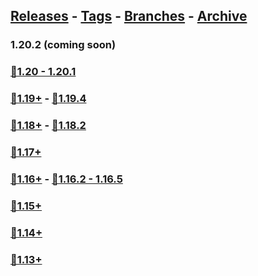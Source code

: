 ## [Releases](https://github.com/InfamousMusicify/Thermodynamic/releases/) - [Tags](https://github.com/InfamousMusicify/Thermodynamic/tags/) - [Branches](https://github.com/InfamousMusicify/Thermodynamic/branches) - [Archive](https://github.com/InfamousMusicify/Thermodynamic/releases/tag/Archive)     

### 1.20.2 (coming soon)
### [🔗1.20 - 1.20.1](https://github.com/InfamousMusicify/Thermodynamic/releases/download/1.20/Thermodynamic_V2.6.1-1.20.zip)      

### [🔗1.19+](https://github.com/InfamousMusicify/Thermodynamic/releases/download/1.19/Thermodynamic_V2.6.1-1.19.zip) - [🔗1.19.4](https://github.com/InfamousMusicify/Thermodynamic/releases/download/1.19.4/Thermodynamic_V2.6.1-1.19.4.zip)   

### [🔗1.18+](https://github.com/InfamousMusicify/Thermodynamic/releases/download/1.18/Thermodynamic_V2.6.1-1.18.zip) - [🔗1.18.2](https://github.com/InfamousMusicify/Thermodynamic/releases/download/1.18.2/Thermodynamic_V2.6.1-1.18.2.zip)    

### [🔗1.17+](https://github.com/InfamousMusicify/Thermodynamic/releases/download/1.17/Thermodynamic_V2.6.1-1.17.zip)   

### [🔗1.16+](https://github.com/InfamousMusicify/Thermodynamic/releases/download/1.15%E2%80%931.16.1/Thermodynamic_V2.6.1-1.16.zip) - [🔗1.16.2 - 1.16.5](https://github.com/InfamousMusicify/Thermodynamic/releases/download/1.16.2/Thermodynamic_V2.6.1-1.16.2.zip)   

### [🔗1.15+](https://github.com/InfamousMusicify/Thermodynamic/releases/download/1.15%E2%80%931.16.1/Thermodynamic_V2.6.1-1.15.zip)   
### [🔗1.14+](https://github.com/InfamousMusicify/Thermodynamic/releases/download/1.13-1.14/Thermodynamic_V2.6.1-1.14.zip)   
### [🔗1.13+](https://github.com/InfamousMusicify/Thermodynamic/releases/download/1.13-1.14/Thermodynamic_V2.6.1-1.13.zip)    

